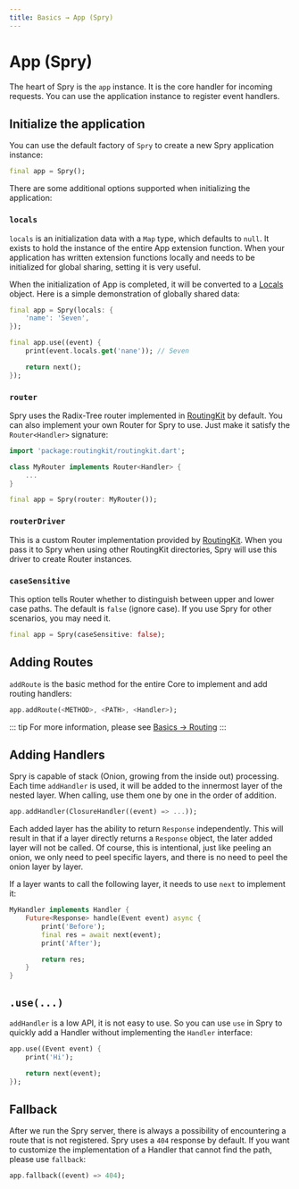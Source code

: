 ```yaml
---
title: Basics → App (Spry)
---
```


# App (Spry)

The heart of Spry is the `app` instance. It is the core handler for incoming requests. You can use the application instance to register event handlers.

## Initialize the application

You can use the default factory of `Spry` to create a new Spry application instance:

```dart
final app = Spry();
```

There are some additional options supported when initializing the application:

### `locals`

`locals` is an initialization data with a `Map` type, which defaults to `null`. It exists to hold the instance of the entire App extension function. When your application has written extension functions locally and needs to be initialized for global sharing, setting it is very useful.

When the initialization of App is completed, it will be converted to a [Locals](TOTO) object. Here is a simple demonstration of globally shared data:

```dart
final app = Spry(locals: {
    'name': 'Seven',
});

final app.use((event) {
    print(event.locals.get('nane')); // Seven

    return next();
});
```

### `router`

Spry uses the Radix-Tree router implemented in [RoutingKit](https://pub.dev/packages/routingkit) by default. You can also implement your own Router for Spry to use. Just make it satisfy the `Router<Handler>` signature:

```dart
import 'package:routingkit/routingkit.dart';

class MyRouter implements Router<Handler> {
    ...
}

final app = Spry(router: MyRouter());
```

### `routerDriver`

This is a custom Router implementation provided by [RoutingKit](https://pub.dev/packages/routingkit). When you pass it to Spry when using other RoutingKit directories, Spry will use this driver to create Router instances.

### `caseSensitive`

This option tells Router whether to distinguish between upper and lower case paths. The default is `false` (ignore case). If you use Spry for other scenarios, you may need it.

```dart
final app = Spry(caseSensitive: false);
```

## Adding Routes

`addRoute` is the basic method for the entire Core to implement and add routing handlers:

```dart
app.addRoute(<METHOD>, <PATH>, <Handler>);
```

::: tip
For more information, please see [Basics → Routing](/guide/routing)
:::

## Adding Handlers

Spry is capable of stack (Onion, growing from the inside out) processing. Each time `addHandler` is used, it will be added to the innermost layer of the nested layer. When calling, use them one by one in the order of addition.

```dart
app.addHandler(ClosureHandler((event) => ...));
```

Each added layer has the ability to return `Response` independently. This will result in that if a layer directly returns a `Response` object, the later added layer will not be called.
Of course, this is intentional, just like peeling an onion, we only need to peel specific layers, and there is no need to peel the onion layer by layer.

If a layer wants to call the following layer, it needs to use `next` to implement it:

```dart
MyHandler implements Handler {
    Future<Response> handle(Event event) async {
        print('Before');
        final res = await next(event);
        print('After');

        return res;
    }
}
```

## `.use(...)`

`addHandler` is a low API, it is not easy to use. So you can use `use` in Spry to quickly add a Handler without implementing the `Handler` interface:

```dart
app.use((Event event) {
    print('Hi');

    return next(event);
});
```

## Fallback

After we run the Spry server, there is always a possibility of encountering a route that is not registered. Spry uses a `404` response by default. If you want to customize the implementation of a Handler that cannot find the path, please use `fallback`:

```dart
app.fallback((event) => 404);
```
